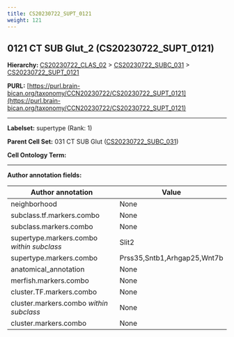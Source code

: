 ```yaml
---
title: CS20230722_SUPT_0121
weight: 121
---
```

## 0121 CT SUB Glut_2 (CS20230722_SUPT_0121)
<b>Hierarchy: </b>
[CS20230722_CLAS_02](../CS20230722_CLAS_02) >
[CS20230722_SUBC_031](../CS20230722_SUBC_031) >
[CS20230722_SUPT_0121](../CS20230722_SUPT_0121)

**PURL:** [https://purl.brain-bican.org/taxonomy/CCN20230722/CS20230722_SUPT_0121](https://purl.brain-bican.org/taxonomy/CCN20230722/CS20230722_SUPT_0121)

---


**Labelset:** supertype (Rank: 1)

**Parent Cell Set:** 031 CT SUB Glut ([CS20230722_SUBC_031](../CS20230722_SUBC_031))



**Cell Ontology Term:** 

[MARKER GENES.]: #


---

[TRANSFERRED ANNOTATIONS.]: #


[AUTHOR ANNOTATION FIELDS.]: #


**Author annotation fields:**

| Author annotation | Value |
|-------------------|-------|
|neighborhood|None|
|subclass.tf.markers.combo|None|
|subclass.markers.combo|None|
|supertype.markers.combo _within subclass_|Slit2|
|supertype.markers.combo|Prss35,Sntb1,Arhgap25,Wnt7b|
|anatomical_annotation|None|
|merfish.markers.combo|None|
|cluster.TF.markers.combo|None|
|cluster.markers.combo _within subclass_|None|
|cluster.markers.combo|None|
